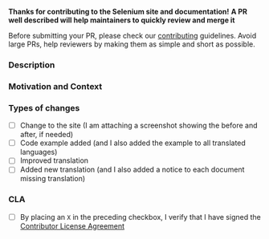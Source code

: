 **Thanks for contributing to the Selenium site and documentation!**
**A PR well described will help maintainers to quickly review and merge it**

Before submitting your PR, please check our [contributing](https://selenium.dev/documentation/en/contributing/) guidelines.
Avoid large PRs, help reviewers by making them as simple and short as possible.


<!--- Provide a general summary of your changes in the Title above -->

### Description
<!--- Describe your changes in detail -->

### Motivation and Context
<!--- Why is this change required? What problem does it solve? -->

### Types of changes
<!--- What types of changes does your code introduce? Put an `x` in all the boxes that apply: -->
- [ ] Change to the site (I am attaching a screenshot showing the before and after, if needed)
- [ ] Code example added (and I also added the example to all translated languages)
- [ ] Improved translation
- [ ] Added new translation (and I also added a notice to each document missing translation)

### CLA
- [ ] By placing an `X` in the preceding checkbox, I verify that I have signed the [Contributor License Agreement](https://github.com/SeleniumHQ/selenium/blob/master/CONTRIBUTING.md#step-6-sign-the-cla)

